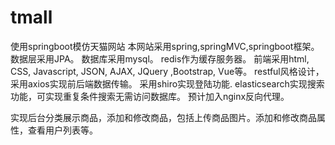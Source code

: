# tmall
使用springboot模仿天猫网站
本网站采用spring,springMVC,springboot框架。数据层采用JPA。
数据库采用mysql。
redis作为缓存服务器。
前端采用html, CSS, Javascript, JSON, AJAX, JQuery ,Bootstrap, Vue等。
restful风格设计，采用axios实现前后端数据传输。
采用shiro实现登陆功能.
elasticsearch实现搜索功能，可实现重复条件搜索无需访问数据库。
预计加入nginx反向代理。

实现后台分类展示商品，添加和修改商品，包括上传商品图片。添加和修改商品属性，查看用户列表等。
